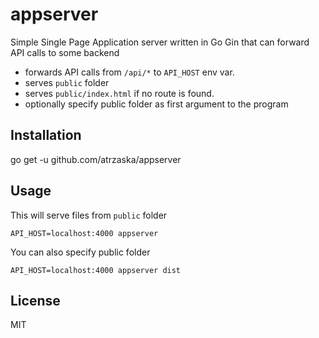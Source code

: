 # appserver
Simple Single Page Application server written in Go Gin that can forward API calls to some backend

- forwards API calls from `/api/*` to `API_HOST` env var.
- serves `public` folder
- serves `public/index.html` if no route is found.
- optionally specify public folder as first argument to the program

## Installation

go get -u github.com/atrzaska/appserver

## Usage

This will serve files from `public` folder

    API_HOST=localhost:4000 appserver

You can also specify public folder

    API_HOST=localhost:4000 appserver dist

## License

MIT
